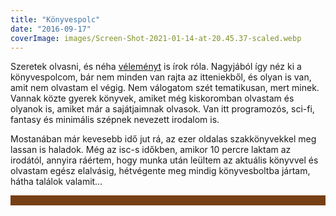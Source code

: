```yaml
---
title: "Könyvespolc"
date: "2016-09-17"
coverImage: images/Screen-Shot-2021-01-14-at-20.45.37-scaled.webp
---
```


Szeretek olvasni, és néha [véleményt](https://csokavar.hu/blog/tag/konyv/) is írok róla. Nagyjából így néz ki a könyvespolcom, bár nem minden van rajta az itteniekből, és olyan is van, amit nem olvastam el végig. Nem válogatom szét tematikusan, mert minek. Vannak közte gyerek könyvek, amiket még kiskoromban olvastam és olyanok is, amiket már a sajátjaimnak olvasok. Van itt programozós, sci-fi, fantasy és minimális szépnek nevezett irodalom is.

Mostanában már kevesebb idő jut rá, az ezer oldalas szakkönyvekkel meg lassan is haladok. Még az isc-s időkben, amikor 10 percre laktam az irodától, annyira ráértem, hogy munka után leültem az aktuális könyvvel és olvastam egész elalvásig, hétvégente meg mindig könyvesboltba jártam, hátha találok valamit…

<bookself/>


<style>
    bookself {
        display: flex;
        flex-wrap: wrap;
        align-items: baseline;
        background: #552a0a;
        border: 8px solid rgb(119 63 21);
        box-shadow:
            inset 0px 0px 25px -4px #000000,
            inset 0px -14px 17px -15px #FFFFFF;

    }

    book-container {
        border-bottom: 8px solid rgb(119 63 21);
        flex: 1;
        display: flex;
        box-shadow: inset 0px -14px 17px -15px #000000;
    }

    book {
        margin: 4px;
        box-shadow: 2px 2px #e8e8e8, 0px 2px #e8e8e8;
        border-top-right-radius: 2px;
        border-bottom-right-radius: 2px;
        display: flex;
    }

    book img {
        border-top-right-radius: 2px;
        border-bottom-right-radius: 2px;
    }
</style>

<script>

    fetch('https://bookshelf.csokavar.hu/books.json')
    .then(response => response.json())
    .then(booksData => {

        const getDate = (book) => {
            for(key of ["Date Read", "Date Added", "Year Published", "Original Publication Year"]) {
                if (book[key]) {
                    return new Date(book[key]);
                }
            }
            return new Date('1970');
        }

        booksData.sort(function(a, b){
            return getDate(b).getTime() - getDate(a).getTime();
        });
        
        let books = '';
        for(let book of booksData){
            books += `
                <book-container>
                    <book title="${book['Title']}">
                        <img src="${book['cover']}" loading="lazy"/>
                    </book>
                </book-container>`;
        }


        document.getElementsByTagName('bookself')[0].innerHTML = books;
    });

</script>